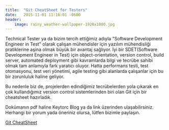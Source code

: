 ```yaml
---
title:  "Git CheatSheet for Testers"
date:   2015-11-01 11:16:01 -0600	
header:
    image: rainy_weather-wallpaper-1920x1080.jpg
---
```

Technical Tester ya da bizim tercih ettiğimiz adıyla "Software Development Engineer in Test" olarak çalışan mühendisler için yazılım mühendisliği pratiklerine aşina olmak büyük bir avantaj sağlıyor. İyi bir SDET(Software Development Engineer in Test) için object-orientation, version control, build server, automated deployment gibi kavramlarda bilgi ve tecrübe sahibi olmak tam anlamıyla fark yaratıcı oluyor. Hatta performans testi, test otomasyonu, test veri yönetimi, agile testing gibi alanlarda çalışanlar için bu bir zorunluluk haline geliyor.

Bu nedenle biz de, projelerden edindiğimiz tecrübelerden yola çıkarak en çok kullandığımız version control sistemlerinden biri olan Git için bir cheatsheet hazırladık.

Dokümanın pdf haline Keytorc Blog ya da link üzerinden ulaşabilirsiniz. Herhangi bir yorum yada öneriniz olursa, lütfen bizimle paylaşın.

[Git CheatSheet](http://www.keytorc.com/wp-content/uploads/2014/11/Git_Cheat_Sheet.pdf)